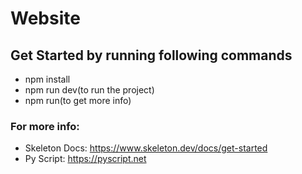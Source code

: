 # Website
## Get Started by running following commands
- npm install
- npm run dev(to run the project)
- npm run(to get more info)
### For more info:
- Skeleton Docs: https://www.skeleton.dev/docs/get-started
- Py Script: https://pyscript.net
